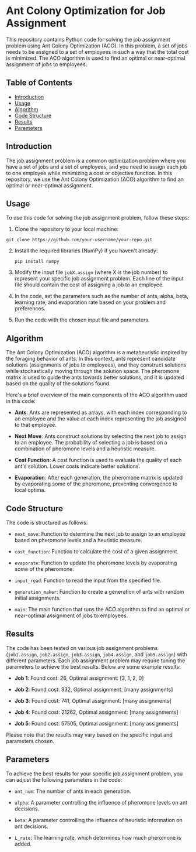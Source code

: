 # Ant Colony Optimization for Job Assignment

This repository contains Python code for solving the job assignment problem using Ant Colony Optimization (ACO). In this problem, a set of jobs needs to be assigned to a set of employees in such a way that the total cost is minimized. The ACO algorithm is used to find an optimal or near-optimal assignment of jobs to employees.

## Table of Contents

- [Introduction](#introduction)
- [Usage](#usage)
- [Algorithm](#algorithm)
- [Code Structure](#code-structure)
- [Results](#results)
- [Parameters](#parameters)

## Introduction

The job assignment problem is a common optimization problem where you have a set of jobs and a set of employees, and you need to assign each job to one employee while minimizing a cost or objective function. In this repository, we use the Ant Colony Optimization (ACO) algorithm to find an optimal or near-optimal assignment.

## Usage

To use this code for solving the job assignment problem, follow these steps:

1. Clone the repository to your local machine:

```
git clone https://github.com/your-username/your-repo.git
```

2. Install the required libraries (NumPy) if you haven't already:

   ```
   pip install numpy
   ```

3. Modify the input file `jobX.assign` (where X is the job number) to represent your specific job assignment problem. Each line of the input file should contain the cost of assigning a job to an employee.

4. In the code, set the parameters such as the number of ants, alpha, beta, learning rate, and evaporation rate based on your problem and preferences.

5. Run the code with the chosen input file and parameters.

## Algorithm

The Ant Colony Optimization (ACO) algorithm is a metaheuristic inspired by the foraging behavior of ants. In this context, ants represent candidate solutions (assignments of jobs to employees), and they construct solutions while stochastically moving through the solution space. The pheromone matrix is used to guide the ants towards better solutions, and it is updated based on the quality of the solutions found.

Here's a brief overview of the main components of the ACO algorithm used in this code:

- **Ants**: Ants are represented as arrays, with each index corresponding to an employee and the value at each index representing the job assigned to that employee.

- **Next Move**: Ants construct solutions by selecting the next job to assign to an employee. The probability of selecting a job is based on a combination of pheromone levels and a heuristic measure.

- **Cost Function**: A cost function is used to evaluate the quality of each ant's solution. Lower costs indicate better solutions.

- **Evaporation**: After each generation, the pheromone matrix is updated by evaporating some of the pheromone, preventing convergence to local optima.

## Code Structure

The code is structured as follows:

- `next_move`: Function to determine the next job to assign to an employee based on pheromone levels and a heuristic measure.

- `cost_function`: Function to calculate the cost of a given assignment.

- `evaporate`: Function to update the pheromone levels by evaporating some of the pheromone.

- `input_read`: Function to read the input from the specified file.

- `generation_maker`: Function to create a generation of ants with random initial assignments.

- `main`: The main function that runs the ACO algorithm to find an optimal or near-optimal assignment of jobs to employees.

## Results

The code has been tested on various job assignment problems (`job1.assign`, `job2.assign`, `job3.assign`, `job4.assign`, and `job5.assign`) with different parameters. Each job assignment problem may require tuning the parameters to achieve the best results. Below are some example results:

- **Job 1**: Found cost: 26, Optimal assignment: [3, 1, 2, 0]

- **Job 2**: Found cost: 332, Optimal assignment: [many assignments]

- **Job 3**: Found cost: 741, Optimal assignment: [many assignments]

- **Job 4**: Found cost: 21262, Optimal assignment: [many assignments]

- **Job 5**: Found cost: 57505, Optimal assignment: [many assignments]

Please note that the results may vary based on the specific input and parameters chosen.

## Parameters

To achieve the best results for your specific job assignment problem, you can adjust the following parameters in the code:

- `ant_num`: The number of ants in each generation.

- `alpha`: A parameter controlling the influence of pheromone levels on ant decisions.

- `beta`: A parameter controlling the influence of heuristic information on ant decisions.

- `L_rate`: The learning rate, which determines how much pheromone is added.


